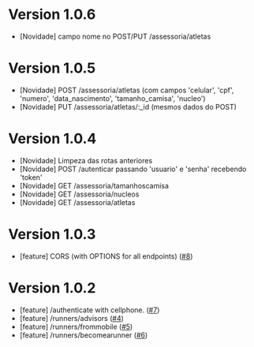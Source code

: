 # Version 1.0.6

* [Novidade] campo nome no POST/PUT /assessoria/atletas

# Version 1.0.5

* [Novidade] POST /assessoria/atletas (com campos 'celular', 'cpf', 'numero', 'data_nascimento', 'tamanho_camisa', 'nucleo')
* [Novidade] PUT /assessoria/atletas/:_id (mesmos dados do POST)

# Version 1.0.4

* [Novidade] Limpeza das rotas anteriores
* [Novidade] POST /autenticar passando 'usuario' e 'senha' recebendo 'token'
* [Novidade] GET /assessoria/tamanhoscamisa
* [Novidade] GET /assessoria/nucleos
* [Novidade] GET /assessoria/atletas

# Version 1.0.3

* [feature] CORS (with OPTIONS for all endpoints) ([#8](i8))

# Version 1.0.2

* [feature] /authenticate with cellphone. ([#7](i7))
* [feature] /runners/advisors ([#4](i4))
* [feature] /runners/frommobile ([#5](i5))
* [feature] /runners/becomearunner ([#6](i6))
